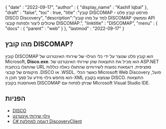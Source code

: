 {
  "date" : "2022-09-17",
  "author" : {
    "display_name" : "Kashif Iqbal"
},
  "draft" : "false",
  "toc" : true,
  "title" :"קובץ DISCOMAP - פורמט קובץ פלט DISCO Discovery",
  "description":"למד על מהו קובץ DISCOMAP וממשקי API שיכולים ליצור ולפתוח קובצי DISCOMAP.",
  "linktitle" : "DISCOMAP",
  "menu" : {
    "docs" : {
      "parent" : "web"
}
},
  "lastmod" : "2022-09-17"
}

## מהו קובץ DISCOMAP?

קובץ DISCOMAP הוא קובץ פלט שנוצר על ידי כלי הגילוי של שירותי האינטרנט של Microsoft, **Disco.exe**. הוא מכיל את התוצאות שהן שירותי האינטרנט של ASP.NET שהתגלו בכתובת URL ספציפית. דוגמאות נפוצות לשירותים שהתגלו כאלה כוללות מיקומים של קובצי .DISCO או .WSDL. כאשר הכלי Microsoft Web Discovery פועל, הוא מחפש גילוי מידע על סמך תוכן ה-XML שנמצא בקובץ DISCO. התוצאות מאוחסנות בקובץ DISCOMAP שניתן לפתוח עם Microsoft Visual Studio IDE.

## הפניות

* [DISCO](https://appsource.microsoft.com/en-us/product/office/WA104381894)
* [גילוי שירותי אינטרנט](https://en.wikipedia.org/wiki/Web_Services_Discovery)
* [C# דוגמה למחלקת DiscoveryClient](https://learn.microsoft.com/en-us/dotnet/api/system.web.services.discovery.discoveryclientprotocol?view=netframework-4.8)

